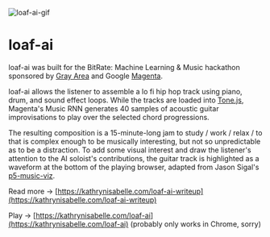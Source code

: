 ![loaf-ai-gif](https://raw.githubusercontent.com/lawreka/loaf-ai/master/loafai.gif)

# loaf-ai

loaf-ai was built for the BitRate: Machine Learning & Music hackathon sponsored by [Gray Area](https://grayarea.org/) and Google [Magenta](https://magenta.tensorflow.org/).

loaf-ai allows the listener to assemble a lo fi hip hop track using piano, drum, and sound effect loops. While the tracks are loaded into [Tone.js](https://github.com/Tonejs/Tone.js), Magenta's Music RNN generates 40 samples of acoustic guitar improvisations to play over the selected chord progressions.

The resulting composition is a 15-minute-long jam to study / work / relax / to that is complex enough to be musically interesting, but not so unpredictable as to be a distraction. To add some visual interest and draw the listener's attention to the AI soloist's contributions, the guitar track is highlighted as a waveform at the bottom of the playing browser, adapted from Jason Sigal's [p5-music-viz](https://github.com/therewasaguy/p5-music-viz).

Read more -> [https://kathrynisabelle.com/loaf-ai-writeup](https://kathrynisabelle.com/loaf-ai-writeup)

Play -> [https://kathrynisabelle.com/loaf-ai](https://kathrynisabelle.com/loaf-ai)
(probably only works in Chrome, sorry)
